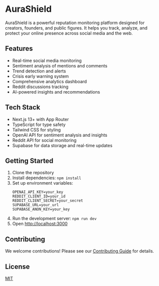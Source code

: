 # AuraShield

AuraShield is a powerful reputation monitoring platform designed for creators, founders, and public figures. It helps you track, analyze, and protect your online presence across social media and the web.

## Features

- Real-time social media monitoring
- Sentiment analysis of mentions and comments
- Trend detection and alerts
- Crisis early warning system
- Comprehensive analytics dashboard
- Reddit discussions tracking
- AI-powered insights and recommendations

## Tech Stack

- Next.js 13+ with App Router
- TypeScript for type safety
- Tailwind CSS for styling
- OpenAI API for sentiment analysis and insights
- Reddit API for social monitoring
- Supabase for data storage and real-time updates

## Getting Started

1. Clone the repository
2. Install dependencies: `npm install`
3. Set up environment variables:
   ```
   OPENAI_API_KEY=your_key
   REDDIT_CLIENT_ID=your_id
   REDDIT_CLIENT_SECRET=your_secret
   SUPABASE_URL=your_url
   SUPABASE_ANON_KEY=your_key
   ```
4. Run the development server: `npm run dev`
5. Open [http://localhost:3000](http://localhost:3000)

## Contributing

We welcome contributions! Please see our [Contributing Guide](CONTRIBUTING.md) for details.

## License

[MIT](LICENSE)
